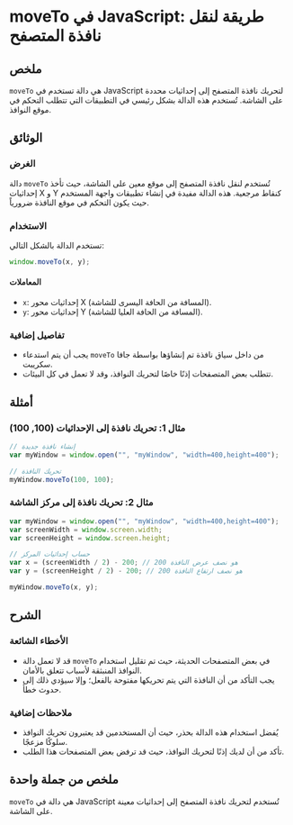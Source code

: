 <!--
Meta Description: # moveTo في JavaScript: طريقة لنقل نافذة المتصفح ## ملخص `moveTo` هي دالة تستخدم في JavaScript لتحريك نافذة المتصفح إلى إحداثيات محددة على الشاشة. تُس...
Meta Keywords: moveto, نافذة, javascript, إلى, إحداثيات
-->

# moveTo في JavaScript: طريقة لنقل نافذة المتصفح

## ملخص
`moveTo` هي دالة تستخدم في JavaScript لتحريك نافذة المتصفح إلى إحداثيات محددة على الشاشة. تُستخدم هذه الدالة بشكل رئيسي في التطبيقات التي تتطلب التحكم في موقع النوافذ.

## الوثائق
### الغرض
دالة `moveTo` تُستخدم لنقل نافذة المتصفح إلى موقع معين على الشاشة، حيث تأخذ إحداثيات X و Y كنقاط مرجعية. هذه الدالة مفيدة في إنشاء تطبيقات واجهة المستخدم حيث يكون التحكم في موقع النافذة ضرورياً.

### الاستخدام
تستخدم الدالة بالشكل التالي:
```javascript
window.moveTo(x, y);
```
#### المعاملات
- `x`: إحداثيات محور X (المسافة من الحافة اليسرى للشاشة).
- `y`: إحداثيات محور Y (المسافة من الحافة العليا للشاشة).

### تفاصيل إضافية
- يجب أن يتم استدعاء `moveTo` من داخل سياق نافذة تم إنشاؤها بواسطة جافا سكريبت.
- تتطلب بعض المتصفحات إذنًا خاصًا لتحريك النوافذ، وقد لا تعمل في كل البيئات.

## أمثلة
### مثال 1: تحريك نافذة إلى الإحداثيات (100, 100)
```javascript
// إنشاء نافذة جديدة
var myWindow = window.open("", "myWindow", "width=400,height=400");

// تحريك النافذة
myWindow.moveTo(100, 100);
```

### مثال 2: تحريك نافذة إلى مركز الشاشة
```javascript
var myWindow = window.open("", "myWindow", "width=400,height=400");
var screenWidth = window.screen.width;
var screenHeight = window.screen.height;

// حساب إحداثيات المركز
var x = (screenWidth / 2) - 200; // 200 هو نصف عرض النافذة
var y = (screenHeight / 2) - 200; // 200 هو نصف ارتفاع النافذة

myWindow.moveTo(x, y);
```

## الشرح
### الأخطاء الشائعة
- قد لا تعمل دالة `moveTo` في بعض المتصفحات الحديثة، حيث تم تقليل استخدام النوافذ المنبثقة لأسباب تتعلق بالأمان.
- يجب التأكد من أن النافذة التي يتم تحريكها مفتوحة بالفعل؛ وإلا سيؤدي ذلك إلى حدوث خطأ.

### ملاحظات إضافية
- يُفضل استخدام هذه الدالة بحذر، حيث أن المستخدمين قد يعتبرون تحريك النوافذ سلوكًا مزعجًا.
- تأكد من أن لديك إذنًا لتحريك النوافذ، حيث قد ترفض بعض المتصفحات هذا الطلب.

## ملخص من جملة واحدة
`moveTo` هي دالة في JavaScript تُستخدم لتحريك نافذة المتصفح إلى إحداثيات معينة على الشاشة.